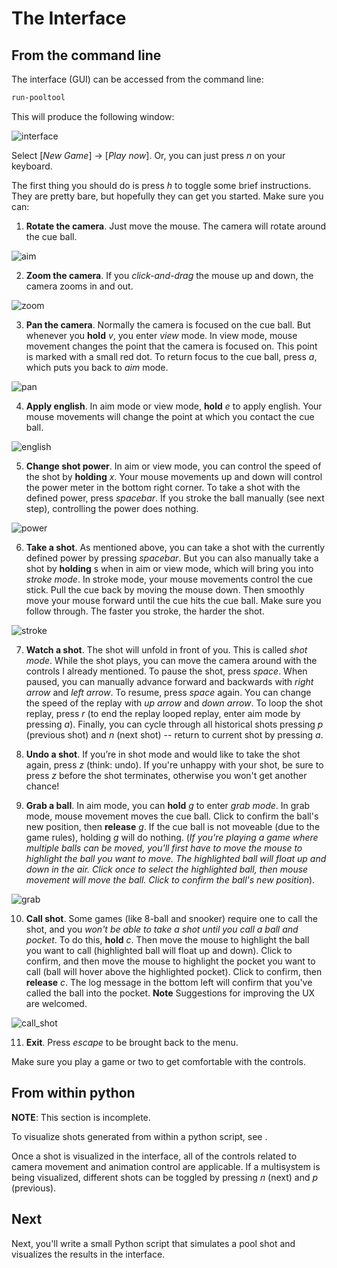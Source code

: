 # The Interface

## From the command line

The interface (GUI) can be accessed from the command line:

```bash
run-pooltool
```

This will produce the following window:

![interface](../_assets/interface.jpg)

Select [*New Game*] → [*Play now*]. Or, you can just press *n* on your keyboard.

The first thing you should do is press *h* to toggle some brief instructions. They are pretty bare, but hopefully they can get you started. Make sure you can:

1. **Rotate the camera**. Just move the mouse. The camera will rotate around the cue ball.

![aim](../_assets/aim.gif)

2. **Zoom the camera**. If you *click-and-drag* the mouse up and down, the camera zooms in and out.

![zoom](../_assets/zoom.gif)

3. **Pan the camera**. Normally the camera is focused on the cue ball. But whenever you **hold** *v*, you enter *view* mode. In view mode, mouse movement changes the point that the camera is focused on. This point is marked with a small red dot. To return focus to the cue ball, press *a*, which puts you back to *aim* mode.

![pan](../_assets/pan.gif)

4. **Apply english**. In aim mode or view mode, **hold** *e* to apply english. Your mouse movements will change the point at which you contact the cue ball.

![english](../_assets/english.gif)

5. **Change shot power**. In aim or view mode, you can control the speed of the shot by **holding** *x*. Your mouse movements up and down will control the power meter in the bottom right corner. To take a shot with the defined power, press *spacebar*. If you stroke the ball manually (see next step), controlling the power does nothing.

![power](../_assets/power.gif)

6. **Take a shot**. As mentioned above, you can take a shot with the currently defined power by pressing *spacebar*. But you can also manually take a shot by **holding** s when in aim or view mode, which will bring you into *stroke mode*. In stroke mode, your mouse movements control the cue stick. Pull the cue back by moving the mouse down. Then smoothly move your mouse forward until the cue hits the cue ball. Make sure you follow through. The faster you stroke, the harder the shot.

![stroke](../_assets/stroke.gif)

7. **Watch a shot**. The shot will unfold in front of you. This is called *shot mode*. While the shot plays, you can move the camera around with the controls I already mentioned. To pause the shot, press *space*. When paused, you can manually advance forward and backwards with *right arrow* and *left arrow*. To resume, press *space* again. You can change the speed of the replay with *up arrow* and *down arrow*. To loop the shot replay, press *r* (to end the replay looped replay, enter aim mode by pressing *a*). Finally, you can cycle through all historical shots pressing *p* (previous shot) and *n* (next shot) -- return to current shot by pressing *a*.

8. **Undo a shot**. If you’re in shot mode and would like to take the shot again, press *z* (think: undo). If you're unhappy with your shot, be sure to press *z* before the shot terminates, otherwise you won't get another chance! 

9. **Grab a ball**. In aim mode, you can **hold** *g* to enter *grab mode*. In grab mode, mouse movement moves the cue ball. Click to confirm the ball's new position, then **release** _g_. If the cue ball is not moveable (due to the game rules), holding *g* will do nothing. (_If you're playing a game where multiple balls can be moved, you'll first have to move the mouse to highlight the ball you want to move. The highlighted ball will float up and down in the air. Click once to select the highlighted ball, then mouse movement will move the ball. Click to confirm the ball's new position_).

![grab](../_assets/grab.gif)

10. **Call shot**. Some games (like 8-ball and snooker) require one to call the shot, and you _won't be able to take a shot until you call a ball and pocket_. To do this, **hold** *c*. Then move the mouse to highlight the ball you want to call (highlighted ball will float up and down). Click to confirm, and then move the mouse to highlight the pocket you want to call (ball will hover above the highlighted pocket). Click to confirm, then **release** *c*. The log message in the bottom left will confirm that you've called the ball into the pocket. **Note** Suggestions for improving the UX are welcomed.

![call_shot](../_assets/call.gif)

11. **Exit**. Press *escape* to be brought back to the menu.

Make sure you play a game or two to get comfortable with the controls.

## From within python

**NOTE**: This section is incomplete.

To visualize shots generated from within a python script, see [](#pooltool.interact.ShotViewer).

Once a shot is visualized in the interface, all of the controls related to camera movement and animation control are applicable. If a multisystem is being visualized, different shots can be toggled by pressing *n* (next) and *p* (previous).

##  Next

Next, you'll write a small Python script that simulates a pool shot and visualizes the results in the interface.

